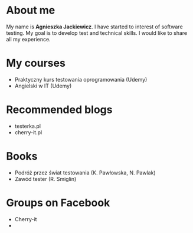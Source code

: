 # About me
My name is **Agnieszka Jackiewicz**. I have started to interest of software testing. My goal is to develop test and technical skills. 
I would like to share all my experience.

# My courses
- Praktyczny kurs testowania oprogramowania (Udemy)
- Angielski w IT (Udemy)

# Recommended blogs
- testerka.pl
- cherry-it.pl

# Books
- Podróż przez świat testowania (K. Pawłowska, N. Pawlak)
- Zawód tester (R. Smiglin)

# Groups on Facebook
- Cherry-it
- 


